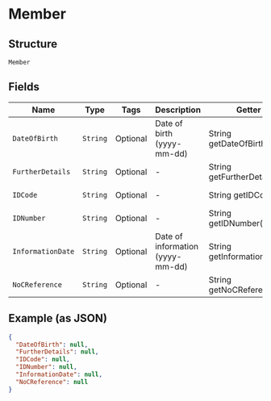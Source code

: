 
# Member

## Structure

`Member`

## Fields

| Name | Type | Tags | Description | Getter | Setter |
|  --- | --- | --- | --- | --- | --- |
| `DateOfBirth` | `String` | Optional | Date of birth (yyyy-mm-dd) | String getDateOfBirth() | setDateOfBirth(String dateOfBirth) |
| `FurtherDetails` | `String` | Optional | - | String getFurtherDetails() | setFurtherDetails(String furtherDetails) |
| `IDCode` | `String` | Optional | - | String getIDCode() | setIDCode(String iDCode) |
| `IDNumber` | `String` | Optional | - | String getIDNumber() | setIDNumber(String iDNumber) |
| `InformationDate` | `String` | Optional | Date of information (yyyy-mm-dd) | String getInformationDate() | setInformationDate(String informationDate) |
| `NoCReference` | `String` | Optional | - | String getNoCReference() | setNoCReference(String noCReference) |

## Example (as JSON)

```json
{
  "DateOfBirth": null,
  "FurtherDetails": null,
  "IDCode": null,
  "IDNumber": null,
  "InformationDate": null,
  "NoCReference": null
}
```

